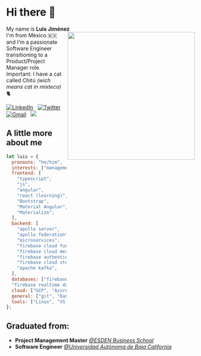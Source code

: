 # Hi there 👋

My name is **Luis Jiménez** <br>
<img align="right" src="https://i.imgur.com/hxrQR2z.jpg" width="340px">
I'm from México 🇲🇽<br>and I'm a passionate Software Engineer transitioning to a Product/Project Manager role. <br>
Important: I have a cat called Chitú *(wich means cat in mixteco)* 🐈

<a href="https://www.linkedin.com/in/luisejrobles/"><img alt="LinkedIn" src="https://img.shields.io/badge/linkedin%20-%230077B5.svg?&style=flat&logo=linkedin&logoColor=white"/></a> &nbsp;
<a href="https://www.twitter.com/luisejrobles/"><img alt="Twitter" src="https://img.shields.io/twitter/follow/luisejrobles?style=social"/></a> 
<a href="mailto:luisejimenezrobles@gmail.com"><img alt="Gmail" src="https://img.shields.io/badge/Gmail-D14836?style=flat&logo=gmail&logoColor=white" /></a> &nbsp;
<a href="https://instagram.com/luisejrobles"><img src="https://img.shields.io/badge/-@luisejrobles_-E4405F?style=flat&logo=Instagram&logoColor=white"/></a>

## A little more about me

```javascript
let luis = {
  pronouns: "he/him",
  interests: ["management", "front end", "CI/CD"]
  frontend: [
    "typescript",
    "js",
    "angular",
    "react (learning)",
    "Bootstrap",
    "Material Angular",
    "Materialize",
  ],
  backend: [
    "apollo server",
    "apollo federation",
    "microservices",
    "firebase cloud functions",
    "firebase cloud messaging",
    "firebase authentication",
    "firebase cloud storage",
    "apache kafka",
  ],
  databases: ["firebase firestore", 
  "firebase realtime database", "postgreSQL"],
  cloud: ["GCP", "Azure","Digital Ocean"],
  general: ["git", "bash", "scripting"],
  tools: ["Linux", "VS Code"],
};
```

## Graduated from:

- **Project Management Master** [_@ESDEN Business School_](https://esden.es/)
- **Software Engineer** [_@Universidad Autónoma de Baja California_](http://www.uabc.mx/)

<!--
**luisejrobles/luisejrobles** is a ✨ _special_ ✨ repository because its `README.md` (this file) appears on your GitHub profile.

Here are some ideas to get you started:

- 🔭 I’m currently working on ...
- 🌱 I’m currently learning ...
- 👯 I’m looking to collaborate on ...
- 🤔 I’m looking for help with ...
- 💬 Ask me about ...
- 📫 How to reach me: ...
- 😄 Pronouns: ...
- ⚡ Fun fact: ...
-->
